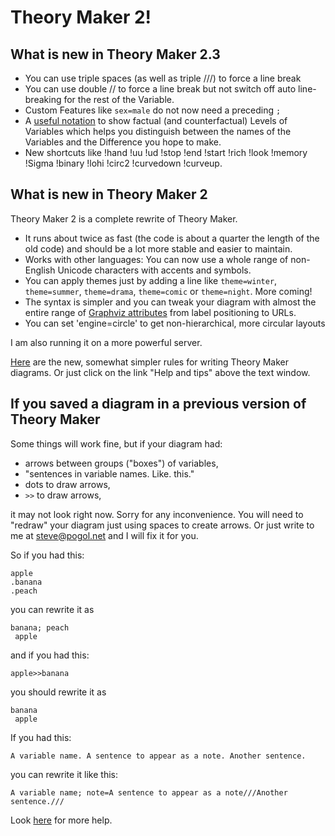 # Theory Maker 2!

## What is new in Theory Maker 2.3

- You can use triple spaces (as well as triple ///) to force a line break
- You can use double // to force a line break but not switch off auto line-breaking for the rest of the Variable. 
- Custom Features like `sex=male` do not now need a preceding `;`
- A [useful notation](http://theorymaker.info/book/0C0320ImageAndDifferences.html#soft-arithmetic-with-differences) to show factual (and counterfactual) Levels of Variables which helps you distinguish between the names of the Variables and the Difference you hope to make.
- New shortcuts like !hand !uu !ud !stop !end !start !rich !look !memory !Sigma !binary !lohi !circ2 !curvedown !curveup.


## What is new in Theory Maker 2

Theory Maker 2 is a complete rewrite of Theory Maker. 
- It runs about twice as fast (the code is about a quarter the length of the old code) and should be a lot more stable and easier to maintain. 
- Works with other languages: You can now use a whole range of non-English Unicode characters with accents and symbols.
- You can apply themes just by adding a line like `theme=winter`, `theme=summer`, `theme=drama`, `theme=comic` or `theme=night`. More coming!
- The syntax is simpler and you can tweak your diagram with almost the entire range of [Graphviz attributes](http://www.graphviz.org/doc/info/attrs.html) from label positioning to URLs.
- You can set 'engine=circle' to get non-hierarchical, more circular layouts

I am also running it on a more powerful server.

[Here](?help=yes) are the new, somewhat simpler rules for writing Theory Maker diagrams. Or just click on the link "Help and tips" above the text window.

## If you saved a diagram in a previous version of Theory Maker

Some things will work fine, but if your diagram had:
- arrows between groups ("boxes") of variables, 
- "sentences in variable names. Like. this."
- dots to draw arrows, 
- `>>` to draw arrows, 

it may not look right now. Sorry for any inconvenience. You will need to "redraw" your diagram just using spaces to create arrows. Or just write to me at steve@pogol.net and I will fix it for you. 

So if you had this:

    apple
    .banana
    .peach

you can rewrite it as

    banana; peach
     apple

and if you had this:

    apple>>banana

you should rewrite it as

    banana
     apple


If you had this:

    A variable name. A sentence to appear as a note. Another sentence.

you can rewrite it like this:

    A variable name; note=A sentence to appear as a note///Another sentence.///


Look [here](?help=yes) for more help.


